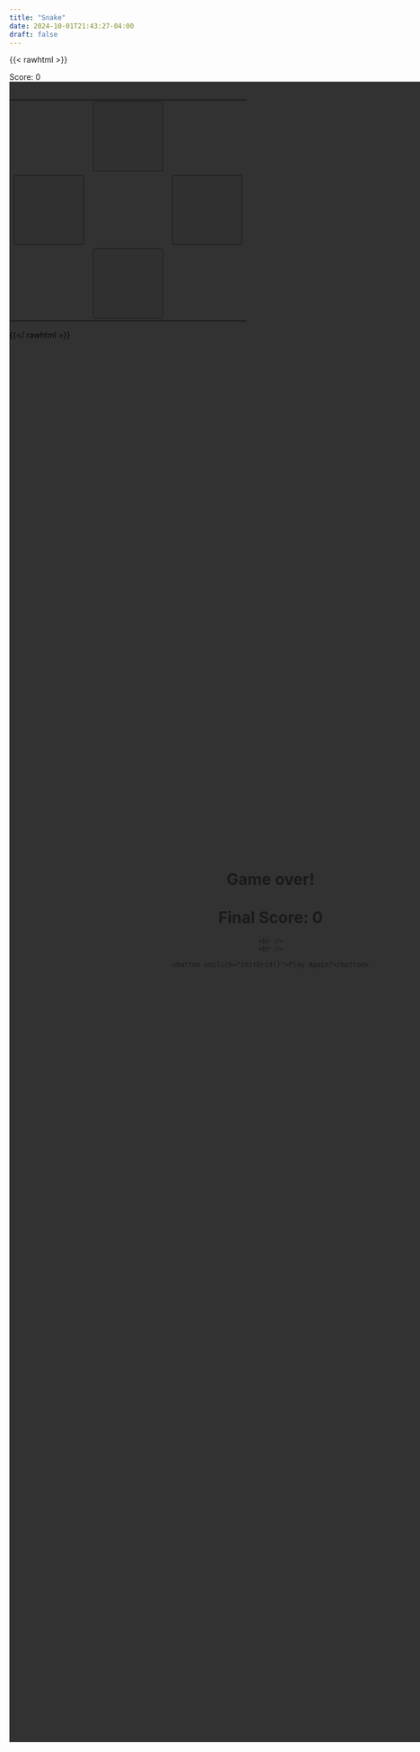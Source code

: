 ```yaml
---
title: "Snake"
date: 2024-10-01T21:43:27-04:00
draft: false
---
```


{{< rawhtml >}}
<div>Score: <span class="score-display">0</span></div>
<div id="game-over">
    <h1>
        Game over!
        <br />
        <br />
        Final Score: <span class="score-display">0</span>
    </h1>

    <br />
    <br />

    <button onclick="initGrid()">Play Again?</button>
</div>

<table id="game-field"></table>

<div class="center" style="width: 100%">
    <table id="controls">
        <tr>
            <td></td>
            <td>
                <button class="control-button" id="button-up" onclick="movingDirection = Directions.UP">
                    <i class="fa fa-arrow-up" aria-hidden="true"></i>
                </button>
            </td>
            <td></td>
        </tr>
        <tr>
            <td>
                <button class="control-button" id="button-left" onclick="movingDirection = Directions.LEFT">
                    <i class="fa fa-arrow-left" aria-hidden="true"></i>
                </button>
            </td>
            <td></td>
            <td>
                <button class="control-button" id="button-right" onclick="movingDirection = Directions.RIGHT">
                    <i class="fa fa-arrow-right" aria-hidden="true"></i>
                </button>
            </td>
        </tr>
        <tr>
            <td></td>
            <td>
                <button class="control-button" id="button-down" onclick="movingDirection = Directions.DOWN">
                    <i class="fa fa-arrow-down" aria-hidden="true"></i>
                </button>
            </td>
            <td></td>
        </tr>
    </table>
</div>

<script>
    const EMPTY_IMG = "/secrets/img/empty.png";
    const SNAKE_IMG = "/secrets/img/snake.png";
    const SNAKE_HEAD_IMG = "/secrets/img/snake_head.png";
    const ITEM_IMG = "/secrets/img/item.png";

    const Directions = Object.freeze({
        STILL: Symbol("still"),
        UP:    Symbol("up"),
        DOWN:  Symbol("down"),
        LEFT:  Symbol("left"),
        RIGHT: Symbol("right"),
    });

    const CellTypes = Object.freeze({
        EMPTY: Symbol("empty"),
        SNAKE: Symbol("snake"),
        SNAKE_HEAD: Symbol("snake_head"),
        ITEM:  Symbol("item"),
    });

    class Vector2 {
        constructor(x, y) {
            this.x = x;
            this.y = y;
        }

        get toString() {
            return `${this.x}_${this.y}`;
        }

        copy() {
            return new Vector2(this.x, this.y);
        }

        equals(otherVector) {
            return this.x == otherVector.x && this.y == otherVector.y;
        }
    }

    class Cell {
        constructor(vector, imageType) {
            this.vector = vector;

            this.cellElement = document.createElement("td");
            this.imgElement = document.createElement("img");

            this.cellElement.appendChild(this.imgElement);

            this.setImage(imageType);
        }

        setImage(imageType) {
            this.imageType = imageType;

            if (imageType == CellTypes.EMPTY) {
                this.imgElement.src = EMPTY_IMG;
            } else if (imageType == CellTypes.SNAKE) {
                this.imgElement.src = SNAKE_IMG;
            } else if (imageType == CellTypes.SNAKE_HEAD) {
                this.imgElement.src = SNAKE_HEAD_IMG;
            } else if (imageType == CellTypes.ITEM) {
                this.imgElement.src = ITEM_IMG;
            }
        }
    }

    var movingDirection = Directions.STILL;
    var headPosition;
    var snakePath = [];

    var itemPosition;

    var score = 0;

    const GAME_FIELD = $("#game-field")[0];

    var gridXSize = 16;
    var gridYSize = 16;

    var buttons = {};

    var lastTick = Date.now();
    var timeSinceTick = 0.25;

    var secondsPerTick = 0.25;
    var tickInterval;

    var gameIsOver = false;

    function getCell(vector) {
        return buttons[vector.toString];
    }

    function setCell(vector, newImg) {
        var cell = getCell(vector);
        img = cell.children[0];

        img.src = newImg;
    }

    function randomCell() {
        return new Vector2(Math.floor(Math.random() * gridXSize), Math.floor(Math.random() * gridYSize));
    }

    function placeCellRandomly(cellType) {
        position = randomCell();
        getCell(position).setImage(cellType);

        return position;
    }

    function gameOver() {
        gameIsOver = true;
        movingDirection = Directions.STILL;
    }

    function drawFrame() {
        $("#button-up").attr("active", movingDirection == Directions.UP);
        $("#button-down").attr("active", movingDirection == Directions.DOWN);
        $("#button-left").attr("active", movingDirection == Directions.LEFT);
        $("#button-right").attr("active", movingDirection == Directions.RIGHT);

        clearImages();

        getCell(itemPosition).setImage(CellTypes.ITEM);

        getCell(headPosition).setImage(CellTypes.SNAKE_HEAD);

        var occupiedTiles = [headPosition.toString];

        var currentSegmentPosition = headPosition.copy();
        for (var pathSegment of snakePath) {
            if (pathSegment == Directions.LEFT) {
                currentSegmentPosition.x += 1;
            } else if (pathSegment == Directions.RIGHT) {
                currentSegmentPosition.x -= 1;
            } else if (pathSegment == Directions.UP) {
                currentSegmentPosition.y += 1;
            } else if (pathSegment == Directions.DOWN) {
                currentSegmentPosition.y -= 1;
            }

            if (occupiedTiles.includes(currentSegmentPosition.toString)) {
                gameOver();
                return;
            }
            occupiedTiles.push(currentSegmentPosition.toString);

            var cell = getCell(currentSegmentPosition);

            cell.setImage(CellTypes.SNAKE);
        }
    }

    function tick() {
        $("#game-over").css("display", gameIsOver ? "initial" : "none");

        if (gameIsOver) {
            drawFrame();
            return;
        }
        
        var now = Date.now();
        var delta = now - lastTick;
        lastTick = now;

        timeSinceTick += delta;

        if (timeSinceTick > secondsPerTick * 1000) {
            timeSinceTick = 0;

            $(".score-display").text(score);
            
            var nextPos = headPosition.copy();

            if (movingDirection == Directions.LEFT) {
                nextPos.x -= 1;
            } else if (movingDirection == Directions.RIGHT) {
                nextPos.x += 1;
            } else if (movingDirection == Directions.UP) {
                nextPos.y -= 1;
            } else if (movingDirection == Directions.DOWN) {
                nextPos.y += 1;
            }

            var nextCell = getCell(nextPos);

            if (nextCell) {
                var hitItem = nextPos.equals(itemPosition);

                headPosition = nextPos;

                if (hitItem) {
                    score += 1;
                    itemPosition = placeCellRandomly(CellTypes.ITEM);

                    secondsPerTick = Math.max(0.1, 0.25 - (score / 100));
                }

                snakePath.unshift(movingDirection);

                if (snakePath.length > score) {
                    snakePath.pop();
                }

                drawFrame();
            } else {
                gameOver();
            }
        }
    }

    function clearImages() {
        for (let y = 0; y < gridYSize; y++) {
            for (let x = 0; x < gridXSize; x++) {
                getCell(new Vector2(x, y)).setImage(CellTypes.EMPTY);
            }
        }
    }

    function initGrid() {
        score = 0;
        gameIsOver = false;
        snakePath = [];

        secondsPerTick = 0.25;

        $("#game-field tr").remove();
        buttons = [];

        movingDirection = Directions.STILL;

        for (let y = 0; y < gridYSize; y++) {
            var row = document.createElement("tr");

            GAME_FIELD.appendChild(row);

            for (let x = 0; x < gridXSize; x++) {
                var vector = new Vector2(x, y);

                var cell = new Cell(vector, CellTypes.EMPTY)

                buttons[vector.toString] = cell;

                row.appendChild(cell.cellElement);
            }
        }

        headPosition = placeCellRandomly(CellTypes.SNAKE);
        itemPosition = placeCellRandomly(CellTypes.ITEM);

        tickInterval = setInterval(tick, 0);
    }

    onkeydown = (event) => {
        //console.log(event);

        if (gameIsOver) {
            return;
        }

        if ([38, 87].includes(event.keyCode)) {
            movingDirection = Directions.UP;
        } else if ([40, 83].includes(event.keyCode)) {
            movingDirection = Directions.DOWN;
        } else if ([37, 65].includes(event.keyCode)) {
            movingDirection = Directions.LEFT;
        } else if ([39, 68].includes(event.keyCode)) {
            movingDirection = Directions.RIGHT;
        }
    };

    initGrid();
</script>

<style>
    #game-over {
        position: absolute;
        background-color: rgba(0, 0, 0, 0.8);
        
        width: 97%;
        height: 74%;

        text-align: center;
        align-content: center;
    }

    #controls {
        width: unset !important;
    }

    #controls td {
        width: 125px;
        height: 125px;
    }

    #controls td button {
        width: 125px;
        height: 125px;

        font-size: 100px;
    }

    #controls td button[active=true] {
        background: yellow;
    }
</style>
{{</ rawhtml >}}
